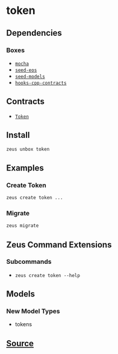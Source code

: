 
token 
====================




## Dependencies
### Boxes
* [`mocha`](mocha.md)
* [`seed-eos`](seed-eos.md)
* [`seed-models`](seed-models.md)
* [`hooks-cpp-contracts`](hooks-cpp-contracts.md)


## Contracts
* [`Token`](https://github.com/liquidapps-io/zeus-sdk/tree/master/boxes/groups/eos-framework/token/contracts/eos/Token)
## Install
```bash
zeus unbox token
```
## Examples
### Create Token 
```bash
zeus create token ...
```
### Migrate 
```bash
zeus migrate
```
## Zeus Command Extensions

### Subcommands
* ```zeus create token --help```


## Models
### New Model Types
* tokens


## [Source](https://github.com/liquidapps-io/zeus-sdk/tree/master/boxes/groups/eos-framework/token)
